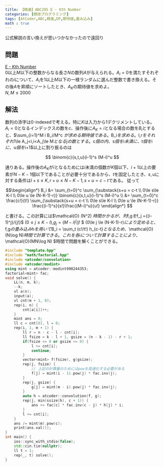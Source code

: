 ```yaml
---
title: 【精進】ABC295 E - Kth Number
categories: [競技プログラミング]
tags: [AtCoder,ABC,精進,DP,期待値,畳み込み]
math : true
---
```

公式解説の言い換えが思いつかなかったので遠回り
## 問題
[E - Kth Number](https://atcoder.jp/contests/abc295/tasks/abc295_e)  
$0$以上$M$以下の整数からなる長さ$N$の数列$A$が与えられる。$A_i = 0$を満たすそれぞれの$i$について$、A_i$を$1$以上$M$以下の一様ランダムに選んだ整数で書き換える。その後$A$を昇順にソートしたとき、$A_K$の期待値を求めよ。  
$N,M\le 2000$

## 解法
数列の添字は0-indexedで考える。特に$K$は入力から$1$デクリメントしている。  
$A_i=0$となるインデックスの数を$c$、操作後に$A_K = i$となる場合の数を$B_i$とすると、$\sum_{i=1}^M i B_i/M^c $が求める期待値である。$B_i$を求める。$l,r$をそれぞれ$1\le A_j<i$,$i<A_j\le M$となる$j$の数とする。$c$個の内、$s$個を$i$未満に、$t$個を$i$に、$u$個を$i+1$以上に割り振るのは

$$ \binom{c}{s,t,u}(i-1)^s (M-i)^u $$

通りある。操作後の$A_K$が$i$となるためには$i$未満の個数が$K$個以下、$i+1$以上の要素が$N-K-1$個以下であることが必要十分であるから、$t$を固定したとき、$s,u$に対する条件は$l+s\le K,r+u\le N-K-1,s+u = c-t$である。
従って

$$\begin{align*}
 B_i &= \sum_{t=0}^c \sum_{\substack{s+u = c-t \\ 0\le s\le K-l \\ 0\le u \le (N-K-1)-r}} \binom{c}{s,t,u}(i-1)^s (M-i)^u \\
 &= \sum_{t=0}^c \frac{c!}{t!} \sum_{\substack{s+u = c-t \\ 0\le s\le K-l \\ 0\le u \le (N-K-1)-r}} \frac{(i-1)^s}{s!}\frac{(M-i)^u}{u!}
\end{align*}
$$

と書ける。この計算には$\mathcal{O} (N^2) $時間かかるが、列$f,g$を$f_j ={(i-1)^j}/{j!}$ $(0\le j \le K-l)$,$g_j ={(M-i)^j}/{j!}$ $ (0\le j \le (N-K-1)-r)$により定めると、$f,g$の畳み込み$h$を用いて$B_i = \sum_t (c!/t!) h_{c-t}$となるため、$\mathcal{O}(N\log N)$時間で計算できる。これを各$i$について計算することにより、$\mathcal{O}(MN\log N) $時間で問題を解くことができる。

```cpp
#include "template.hpp"
#include "math/factorial.hpp"
#include <atcoder/convolution>
#include <atcoder/modint>
using mint = atcoder::modint998244353;
factorial<mint> fac;
void solve() {
    LL(n, m, k);
    --k;
    vl a(n);
    input(a);
    vl cnt(m + 1, 0);
    rep(i, n) {
        cnt[a[i]]++;
    }
    mint ans = 0;
    ll c = cnt[0], l = 0;
    rep(i, 1, m + 1) {
        ll r = n - c - l - cnt[i];
        ll fsize = k - l + 1, gsize = (n - k - 1) - r + 1;
        if(fsize <= 0 or gsize <= 0) {
            l += cnt[i];
            continue;
        }
        vector<mint> f(fsize), g(gsize);
        rep(j, fsize) { 
            // 上記の計算量のためにはpowを高速化する必要がある
            f[j] = mint(i - 1).pow(j) * fac.inv(j);
        }
        rep(j, gsize) {
            g[j] = mint(m - i).pow(j) * fac.inv(j);
        }
        auto h = atcoder::convolution(f, g);
        rep(j, min(ssize(h), c + 1)) {
            ans += fac[c] * fac.inv(c - j) * h[j] * i;
        }
        l += cnt[i];
    }
    ans /= mint(m).pow(c);
    print(ans.val());
}
int main() {
    ios::sync_with_stdio(false);
    std::cin.tie(nullptr);
    ll t = 1;
    rep(_, t) solve();
}

```